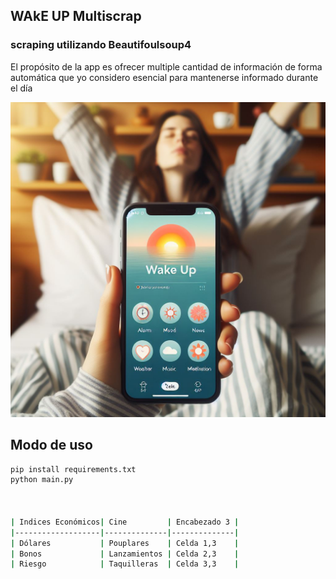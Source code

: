## WAkE UP Multiscrap

### scraping utilizando Beautifoulsoup4

El propósito de la app es ofrecer multiple cantidad de información de forma
automática que yo considero esencial para mantenerse informado durante el día

![Wake Up app](wakeup.jpg)

## Modo de uso


```bash
pip install requirements.txt
python main.py



| Indices Económicos| Cine         | Encabezado 3 |
|-------------------|--------------|--------------|
| Dólares           | Pouplares    | Celda 1,3    |
| Bonos             | Lanzamientos | Celda 2,3    |
| Riesgo            | Taquilleras  | Celda 3,3    |
